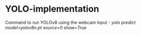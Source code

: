 # YOLO-implementation

Command to run YOLOv8 using the webcam input - *yolo predict model=yolov8n.pt source=0 show=True*
